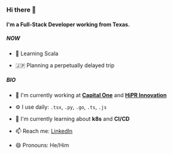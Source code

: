 ### Hi there 👋

#### I'm a Full-Stack Developer working from Texas.

##### NOW
- 🧠 Learning Scala

- 🇯🇵 Planning a perpetually delayed trip

##### BIO

- 🏢 I'm currently working at [**Capital One**](https://www.capitalone.com/) and [**HiPR Innovation**](https://hipr.io/)

- ⚙️ I use daily: `.tsx`, `.py`, `.go`, `.ts`, `.js`

- 🌱 I'm currently learning about **k8s** and **CI/CD**

- 📫 Reach me: [LinkedIn](https://www.linkedin.com/in/szhangdev/)

- 😄 Pronouns: He/Him
